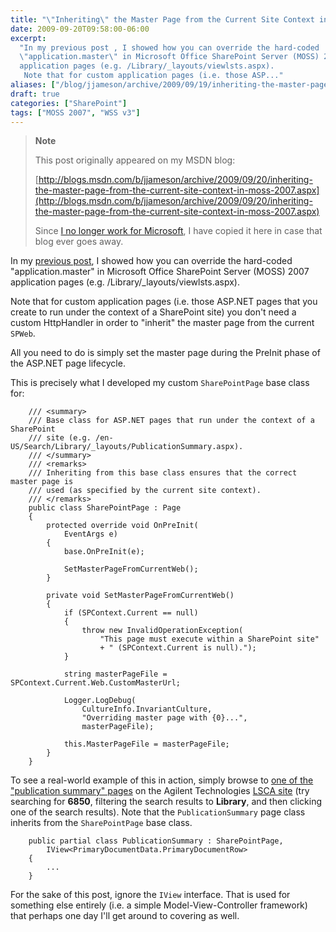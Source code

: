 ```yaml
---
title: "\"Inheriting\" the Master Page from the Current Site Context in MOSS 2007"
date: 2009-09-20T09:58:00-06:00
excerpt:
  "In my previous post , I showed how you can override the hard-coded
  \"application.master\" in Microsoft Office SharePoint Server (MOSS) 2007
  application pages (e.g. /Library/_layouts/viewlsts.aspx). 
   Note that for custom application pages (i.e. those ASP..."
aliases: ["/blog/jjameson/archive/2009/09/19/inheriting-the-master-page-from-the-current-site-context-in-moss-2007.aspx", "/blog/jjameson/archive/2009/09/20/inheriting-the-master-page-from-the-current-site-context-in-moss-2007.aspx"]
draft: true
categories: ["SharePoint"]
tags: ["MOSS 2007", "WSS v3"]
---
```


> **Note**
>
> This post originally appeared on my MSDN blog:
>
> [http://blogs.msdn.com/b/jjameson/archive/2009/09/20/inheriting-the-master-page-from-the-current-site-context-in-moss-2007.aspx](http://blogs.msdn.com/b/jjameson/archive/2009/09/20/inheriting-the-master-page-from-the-current-site-context-in-moss-2007.aspx)
>
> Since
> [I no longer work for Microsoft](/blog/jjameson/2011/09/02/last-day-with-microsoft),
> I have copied it here in case that blog ever goes away.

In my
[previous post](/blog/jjameson/2009/09/20/overriding-application-master-in-moss-2007),
I showed how you can override the hard-coded "application.master" in Microsoft
Office SharePoint Server (MOSS) 2007 application pages (e.g.
/Library/\_layouts/viewlsts.aspx).

Note that for custom application pages (i.e. those ASP.NET pages that you create
to run under the context of a SharePoint site) you don't need a custom
HttpHandler in order to "inherit" the master page from the current `SPWeb`.

All you need to do is simply set the master page during the PreInit phase of the
ASP.NET page lifecycle.

This is precisely what I developed my custom `SharePointPage` base class for:

```
    /// <summary>
    /// Base class for ASP.NET pages that run under the context of a SharePoint
    /// site (e.g. /en-US/Search/Library/_layouts/PublicationSummary.aspx).
    /// </summary>
    /// <remarks>
    /// Inheriting from this base class ensures that the correct master page is
    /// used (as specified by the current site context).
    /// </remarks>
    public class SharePointPage : Page
    {
        protected override void OnPreInit(
            EventArgs e)
        {
            base.OnPreInit(e);

            SetMasterPageFromCurrentWeb();
        }

        private void SetMasterPageFromCurrentWeb()
        {
            if (SPContext.Current == null)
            {
                throw new InvalidOperationException(
                    "This page must execute within a SharePoint site"
                    + " (SPContext.Current is null).");
            }

            string masterPageFile = SPContext.Current.Web.CustomMasterUrl;

            Logger.LogDebug(
                CultureInfo.InvariantCulture,
                "Overriding master page with {0}...",
                masterPageFile);

            this.MasterPageFile = masterPageFile;
        }
    }
```

To see a real-world example of this in action, simply browse to
[one of the "publication summary" pages](http://www.chem.agilent.com/en-US/Search/Library/_layouts/Agilent/PublicationSummary.aspx?whid=37419&liid=204)
on the Agilent Technologies [LSCA site](http://www.chem.agilent.com/) (try
searching for **6850**, filtering the search results to **Library**, and then
clicking one of the search results). Note that the `PublicationSummary` page
class inherits from the `SharePointPage` base class.

```
    public partial class PublicationSummary : SharePointPage,
        IView<PrimaryDocumentData.PrimaryDocumentRow>
    {
        ...
    }
```

For the sake of this post, ignore the `IView` interface. That is used for
something else entirely (i.e. a simple Model-View-Controller framework) that
perhaps one day I'll get around to covering as well.
